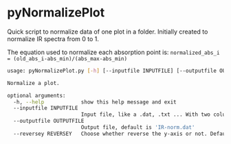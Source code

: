 # pyNormalizePlot

Quick script to normalize data of one plot in a folder. Initially created to normalize IR spectra from 0 to 1. 

The equation used to normalize each absorption point is: `normalized_abs_i = (old_abs_i-abs_min)/(abs_max-abs_min)`

```bash
usage: pyNormalizePlot.py [-h] [--inputfile INPUTFILE] [--outputfile OUTPUTFILE] [--reversey REVERSEY]

Normalize a plot.

optional arguments:
  -h, --help            show this help message and exit
  --inputfile INPUTFILE
                        Input file, like a .dat, .txt ... With two columns: Wavenumbers and Intensity. Default is 'IR.dat'
  --outputfile OUTPUTFILE
                        Output file, default is 'IR-norm.dat'
  --reversey REVERSEY   Choose whether reverse the y-axis or not. Default False.
  ```






